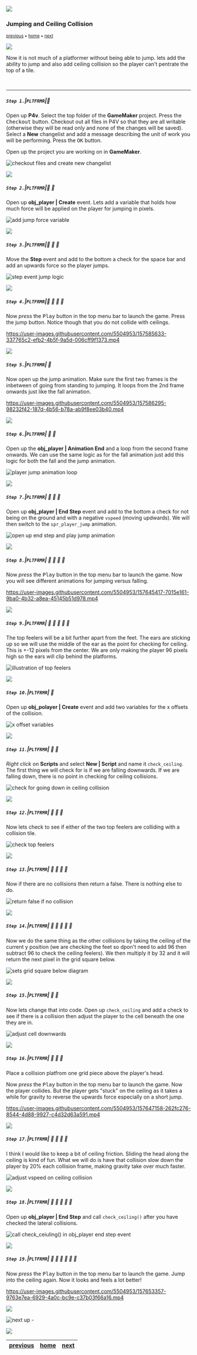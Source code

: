 ![](../images/line3.png)

### Jumping and Ceiling Collision

<sub>[previous](../lateral-collision-ii/README.md#user-content-lateral-movement-and-wall-collision-ii) • [home](../README.md#user-content-gms2-platformer) • [next](../jumping-ceiling-ii/README.md#user-content-jumping-and-ceiling-collision-ii)</sub>

![](../images/line3.png)

Now it is not much of a platformer without being able to jump.  lets add the ability to jump and also add ceiling collision so the player can't pentrate the top of a tile.

<br>

---


##### `Step 1.`\|`PLTFRMR`|:small_blue_diamond:

Open up **P4v**.  Select the top folder of the **GameMaker** project. Press the <kbd>Checkout</kbd> button.  Checkout out all files in P4V so that they are all writable (otherwise they will be read only and none of the changes will be saved). Select a **New** changelist and add a message describing the unit of work you will be performing. Press the <kbd>OK</kbd> button.

Open up the project you are working on in **GameMaker**. 

![checkout files and create new changelist](images/checkoutFiles.png)

![](../images/line2.png)

##### `Step 2.`\|`PLTFRMR`|:small_blue_diamond: :small_blue_diamond: 

Open up **obj_player | Create** event.  Lets add a variable that holds how much force will be applied on the player for jumping in pixels. 

![add jump force variable](images/jumpForce.png)

![](../images/line2.png)

##### `Step 3.`\|`PLTFRMR`|:small_blue_diamond: :small_blue_diamond: :small_blue_diamond:

Move the **Step** event and add to the bottom a check for the space bar and add an upwards force so the player jumps.

![step event jump logic](images/jumpStep.png)

![](../images/line2.png)

##### `Step 4.`\|`PLTFRMR`|:small_blue_diamond: :small_blue_diamond: :small_blue_diamond: :small_blue_diamond:

Now *press* the <kbd>Play</kbd> button in the top menu bar to launch the game. Press the jump button.  Notice though that you do not collide with ceilings.

https://user-images.githubusercontent.com/5504953/157585633-337765c2-efb2-4b5f-9a5d-006cff9f1373.mp4

![](../images/line2.png)

##### `Step 5.`\|`PLTFRMR`| :small_orange_diamond:

Now open up the jump animation.  Make sure the first two frames is the inbetween of going from standing to jumping.  It loops from the 2nd frame onwards just like the fall animation.

https://user-images.githubusercontent.com/5504953/157586295-98232f42-187d-4b56-b78a-ab9f8ee03b40.mp4

![](../images/line2.png)

##### `Step 6.`\|`PLTFRMR`| :small_orange_diamond: :small_blue_diamond:

Open up the **obj_player | Animation End** and a loop from the second frame onwards.  We can use the same logic as for the fall animation just add this logic for both the fall and the jump animation.

![player jump animation loop](images/playerJumpES.png)

![](../images/line2.png)

##### `Step 7.`\|`PLTFRMR`| :small_orange_diamond: :small_blue_diamond: :small_blue_diamond:

Open up **obj_player | End Step** event and add to the bottom a check for not being on the ground and with a negative `vspeed` (moving updwards).  We will then switch to the `spr_player_jump` animation.

![open up end step and play jump animation](images/endStepJump.png)

![](../images/line2.png)

##### `Step 8.`\|`PLTFRMR`| :small_orange_diamond: :small_blue_diamond: :small_blue_diamond: :small_blue_diamond:

Now *press* the <kbd>Play</kbd> button in the top menu bar to launch the game. Now you will see different animations for jumping versus falling.

https://user-images.githubusercontent.com/5504953/157645417-7015e161-9ba0-4b32-a8ea-45145b51d978.mp4

![](../images/line2.png)

##### `Step 9.`\|`PLTFRMR`| :small_orange_diamond: :small_blue_diamond: :small_blue_diamond: :small_blue_diamond: :small_blue_diamond:

The top feelers will be a bit further apart from the feet.  The ears are sticking up so we will use the middle of the ear as the point for checking for ceiling.  This is +-12 pixels from the center. We are only making the player 96 pixels high so the ears will clip behind the platforms.

![illustration of top feelers](images/topFeelers.png)

![](../images/line2.png)

##### `Step 10.`\|`PLTFRMR`| :large_blue_diamond:

Open up **obj_polayer | Create** event and add two variables for the x offsets of the collision.

![x offset variables](images/topLeftRightOff.png)

![](../images/line2.png)

##### `Step 11.`\|`PLTFRMR`| :large_blue_diamond: :small_blue_diamond: 

*Right click* on **Scripts** and select **New | Script** and name it `check_ceiling`. The first thing we will check for is if we are falling downwards.  If we are falling down, there is no point in checking for ceiling collisions.

![check for going down in ceiling collision](images/checkCeilingFunc.png)

![](../images/line2.png)


##### `Step 12.`\|`PLTFRMR`| :large_blue_diamond: :small_blue_diamond: :small_blue_diamond: 

Now lets check to see if either of the two top feelers are colliding with a collision tile.

![check top feelers](images/checkTopFeelers.png)

![](../images/line2.png)

##### `Step 13.`\|`PLTFRMR`| :large_blue_diamond: :small_blue_diamond: :small_blue_diamond:  :small_blue_diamond: 

Now if there are no collisions then return a false.  There is nothing else to do.

![return false if no collision](images/checkIfNoCollision.png)

![](../images/line2.png)

##### `Step 14.`\|`PLTFRMR`| :large_blue_diamond: :small_blue_diamond: :small_blue_diamond: :small_blue_diamond:  :small_blue_diamond: 

Now we do the same thing as the other collisions by taking the ceiling of the current y position (we are checking the feet so dpon't need to add 96 then subtract 96 to check the ceiling feelers). We then multiply it by 32 and it will return the next pixel in the grid square below.

![sets grid square below diagram](images/collisionMath.png)

![](../images/line2.png)

##### `Step 15.`\|`PLTFRMR`| :large_blue_diamond: :small_orange_diamond: 

Now lets change that into code.  Open up `check_ceiling` and add a check to see if there is a collision then adjust the player to the cell beneath the one they are in.

![adjust cell downwards](images/colllisionInScript.png)

![](../images/line2.png)

##### `Step 16.`\|`PLTFRMR`| :large_blue_diamond: :small_orange_diamond:   :small_blue_diamond: 

Place a collision platfrom one grid piece above the player's head.

Now *press* the <kbd>Play</kbd> button in the top menu bar to launch the game. Now the player collides.  But the player gets "stuck" on the ceiling as it takes a while for gravity to reverse the upwards force especially on a short jump.

https://user-images.githubusercontent.com/5504953/157647158-262fc276-8544-4d88-9927-c4d32d63a591.mp4

![](../images/line2.png)

##### `Step 17.`\|`PLTFRMR`| :large_blue_diamond: :small_orange_diamond: :small_blue_diamond: :small_blue_diamond:

I think I would like to keep a bit of ceiling friction.  Sliding the head along the ceiling is kind of fun.  What we will do is have that collision slow down the player by 20% each collision frame, making gravity take over much faster.

![adjust vspeed on ceiling collision](images/reduceCeilingFriction.png)

![](../images/line2.png)

##### `Step 18.`\|`PLTFRMR`| :large_blue_diamond: :small_orange_diamond: :small_blue_diamond: :small_blue_diamond: :small_blue_diamond:

Open up **obj_player | End Step** and call `check_ceiling()` after you have checked the lateral collisions.

![call check_ceiuling() in obj_player end step event](images/checkCeilingCol.png)

![](../images/line2.png)

##### `Step 19.`\|`PLTFRMR`| :large_blue_diamond: :small_orange_diamond: :small_blue_diamond: :small_blue_diamond: :small_blue_diamond: :small_blue_diamond:

Now *press* the <kbd>Play</kbd> button in the top menu bar to launch the game. Jump into the ceiling again.  Now it looks and feels a lot better!

https://user-images.githubusercontent.com/5504953/157653357-9763e7ea-6929-4a0c-bc9e-c37b03f66a16.mp4

![](../images/line.png)

<!-- <img src="https://via.placeholder.com/1000x100/45D7CA/000000/?text=Next Up - Jumping and Ceiling Collision II"> -->

![next up - ](images/banner.png)

![](../images/line.png)

| [previous](../lateral-collision-ii/README.md#user-content-lateral-movement-and-wall-collision-ii)| [home](../README.md#user-content-gms2-platformer) | [next](../jumping-ceiling-ii/README.md#user-content-jumping-and-ceiling-collision-ii)|
|---|---|---|
